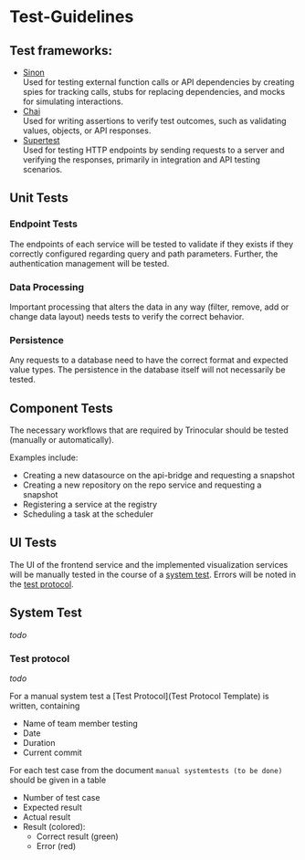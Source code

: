 # Test-Guidelines

## Test frameworks:

- [Sinon](https://sinonjs.org/) \
  Used for testing external function calls or API dependencies by creating spies for tracking calls,
  stubs for replacing dependencies, and mocks for simulating interactions.
- [Chai](https://www.chaijs.com/) \
  Used for writing assertions to verify test outcomes, such as validating values, objects, or API
  responses.
- [Supertest](https://github.com/ladjs/supertest) \
  Used for testing HTTP endpoints by sending requests to a server and verifying the responses,
  primarily in integration and API testing scenarios.

## Unit Tests

### Endpoint Tests

The endpoints of each service will be tested to validate if they exists if they correctly
configured regarding query and path parameters. Further, the authentication management will be
tested.

### Data Processing

Important processing that alters the data in any way (filter, remove, add or change data layout)
needs tests to verify the correct behavior.

### Persistence

Any requests to a database need to have the correct format and expected value types. The persistence
in the database itself will not necessarily be tested.

## Component Tests

The necessary workflows that are required by Trinocular should be tested (manually or
automatically).

Examples include:
 - Creating a new datasource on the api-bridge and requesting a snapshot
 - Creating a new repository on the repo service and requesting a snapshot
 - Registering a service at the registry
 - Scheduling a task at the scheduler


## UI Tests

The UI of the frontend service and the implemented visualization services will be manually tested in
the course of a [system test](#system-test). Errors will be noted in
the [test protocol](#test-protocol).

## System Test

_todo_

### Test protocol

_todo_

For a manual system test a [Test Protocol](Test Protocol Template) is written, containing

* Name of team member testing
* Date
* Duration
* Current commit

For each test case from the document `manual systemtests (to be done)` should be given in a table

* Number of test case
* Expected result
* Actual result
* Result (colored):
  * Correct result (green)
  * Error (red)

